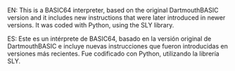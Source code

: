 <p>EN: This is a BASIC64 interpreter, based on the original DartmouthBASIC version and it includes new instructions that were later introduced in newer versions. It was coded with Python, using the SLY library.</p>
<p>ES: Este es un intérprete de BASIC64, basado en la versión original de DartmouthBASIC e incluye nuevas instrucciones que fueron introducidas en versiones más recientes. Fue codificado con Python, utilizando la librería SLY.</p>
